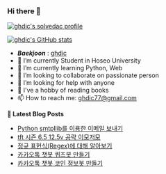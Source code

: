 ### Hi there 👋

[![ghdic's solvedac profile](http://mazassumnida.wtf/api/v2/generate_badge?boj=ghdic)](https://solved.ac/profile/ghdic)

[![ghdic's GitHub stats](https://github-readme-stats.vercel.app/api?username=ghdic&show_icons=true&theme=onedark)](https://github.com/ghdic/github-readme-stats)
- __*Baekjoon*__ : [ghdic](http://icpc.me/ghdic)
- 🔭 I’m currently Student in Hoseo University
- 🌱 I’m currently learning Python, Web
- 👯 I’m looking to collaborate on passionate person 
- 🤔 I’m looking for help with anyone
- 💬 I've a hobby of reading books
- 📫 How to reach me: ghdic77@gmail.com


**📕 Latest Blog Posts**
<!-- BLOG-POST-LIST:START -->
- [Python smtpllib를 이용한 이메일 보내기](https://marinelifeirony.tistory.com/143)
- [tft 시즌 6.5 12.5v 공략 이모저모](https://marinelifeirony.tistory.com/142)
- [정규 표현식&lpar;Regex&rpar;에 대해 알아보기](https://marinelifeirony.tistory.com/141)
- [카카오톡 챗봇 퀴즈봇 만들기](https://marinelifeirony.tistory.com/140)
- [카카오톡 챗봇 코인 정보봇 만들기](https://marinelifeirony.tistory.com/139)
<!-- BLOG-POST-LIST:END -->